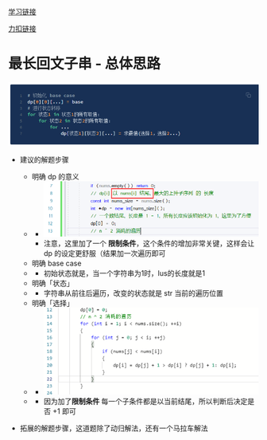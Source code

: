 [学习链接](https://leetcode-cn.com/problems/longest-palindromic-substring/solution/zhong-xin-kuo-san-dong-tai-gui-hua-by-liweiwei1419/)

[力扣链接](https://leetcode-cn.com/problems/longest-palindromic-substring/)

# 最长回文子串 - 总体思路

![1](10_26/1.png)

- 建议的解题步骤
  - 明确 dp 的意义
  - - ![1](10_29/1.png)
    - 注意，这里加了一个 **限制条件**，这个条件的增加非常关键，这样会让 dp 的设定更舒服（结果加一次遍历即可
  - 明确 base case
  - - 初始状态就是，当一个字符串为1时，lus的长度就是1
  - 明确「状态」
  - - 字符串从前往后遍历，改变的状态就是 str 当前的遍历位置
  - 明确「选择」
  - - ![2](10_29/2.png)
  - - 因为加了**限制条件** 每一个子条件都是以当前结尾，所以判断后决定是否 +1 即可

- 拓展的解题步骤，这道题除了动归解法，还有一个马拉车解法
